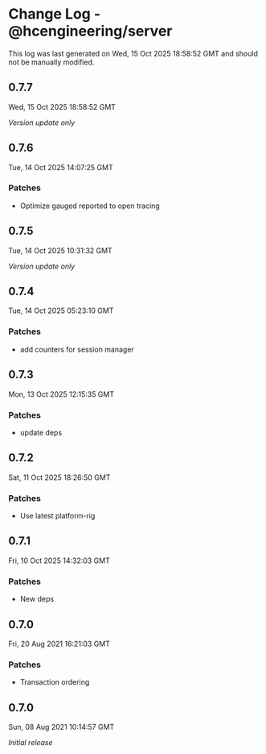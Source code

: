 # Change Log - @hcengineering/server

This log was last generated on Wed, 15 Oct 2025 18:58:52 GMT and should not be manually modified.

## 0.7.7
Wed, 15 Oct 2025 18:58:52 GMT

_Version update only_

## 0.7.6
Tue, 14 Oct 2025 14:07:25 GMT

### Patches

- Optimize gauged reported to open tracing

## 0.7.5
Tue, 14 Oct 2025 10:31:32 GMT

_Version update only_

## 0.7.4
Tue, 14 Oct 2025 05:23:10 GMT

### Patches

- add counters for session manager

## 0.7.3
Mon, 13 Oct 2025 12:15:35 GMT

### Patches

- update deps

## 0.7.2
Sat, 11 Oct 2025 18:26:50 GMT

### Patches

- Use latest platform-rig

## 0.7.1
Fri, 10 Oct 2025 14:32:03 GMT

### Patches

- New deps

## 0.7.0
Fri, 20 Aug 2021 16:21:03 GMT

### Patches

- Transaction ordering

## 0.7.0
Sun, 08 Aug 2021 10:14:57 GMT

_Initial release_

